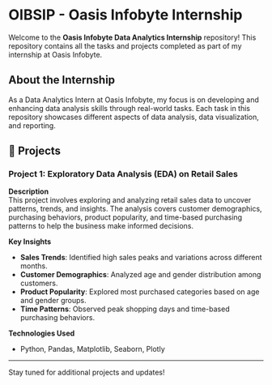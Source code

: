 # OIBSIP - Oasis Infobyte Internship

Welcome to the **Oasis Infobyte Data Analytics Internship** repository! This repository contains all the tasks and projects completed as part of my internship at Oasis Infobyte.

## About the Internship
As a Data Analytics Intern at Oasis Infobyte, my focus is on developing and enhancing data analysis skills through real-world tasks. Each task in this repository showcases different aspects of data analysis, data visualization, and reporting.

## 📁 Projects

### Project 1: Exploratory Data Analysis (EDA) on Retail Sales

**Description**  
This project involves exploring and analyzing retail sales data to uncover patterns, trends, and insights. The analysis covers customer demographics, purchasing behaviors, product popularity, and time-based purchasing patterns to help the business make informed decisions.

**Key Insights**  
- **Sales Trends**: Identified high sales peaks and variations across different months.
- **Customer Demographics**: Analyzed age and gender distribution among customers.
- **Product Popularity**: Explored most purchased categories based on age and gender groups.
- **Time Patterns**: Observed peak shopping days and time-based purchasing behaviors.

**Technologies Used**  
- Python, Pandas, Matplotlib, Seaborn, Plotly
---

Stay tuned for additional projects and updates!

